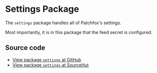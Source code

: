 # Settings Package

The `settings` package handles all of Patchfox's settings.

Most importantly, it is in this package that the feed secret is configured.

## Source code
* [View package `settings` at GitHub](https://github.com/soapdog/patchfox/blob/master/ui/packages/settings) 
* [View package `settings` at SourceHut](https://git.sr.ht/~soapdog/patchfox/tree/master/item/ui/packages/settings)

